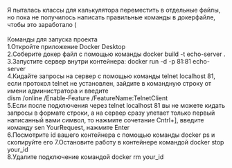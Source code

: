 Я пыталась классы для калькулятора переместить в отдельные файлы, но пока не получилось написать правильные команды в докерфайле, чтобы это заработало ( <br>
<br>
Команды для запуска проекта <br>
1.Откройте приложение Docker Desktop<br>
2.Соберите докер файл с помощью команды docker build -t echo-server .<br>
3.Запустите сервер внутри контейнера: docker run -d -p 81:81 echo-server<br>
4.Кидайте запросы на сервер с помощью команды telnet localhost 81, если протокол telnet не установлен, зайдите в командную строку от имени администратора и введите<br>
dism /online /Enable-Feature /FeatureName:TelnetClient<br>
5.Если после подключения через telnet localhost 81 вы не можете кидать запросы в формате строки, а на сервер сразу улетает только первый написанный вами символ, то нажмите сочетание Cntrl+], введите команду sen YourRequest, нажмите Enter<br>
6.Посмотрите id вашего контейнера с помощью команды docker ps и скопируйте его<dr>
7.Остановите работу в контейнере командой docker stop your_id<br>
8.Удалите подключение командой docker rm your_id<br>
